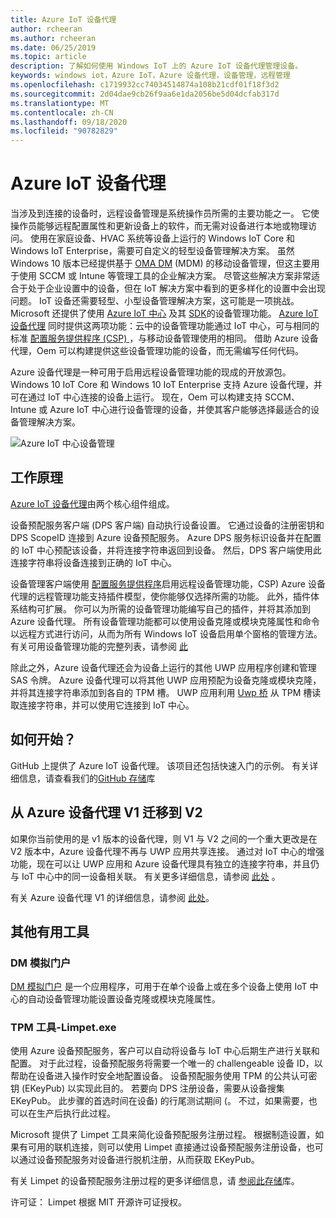 ```yaml
---
title: Azure IoT 设备代理
author: rcheeran
ms.author: rcheeran
ms.date: 06/25/2019
ms.topic: article
description: 了解如何使用 Windows IoT 上的 Azure IoT 设备代理管理设备。
keywords: windows iot，Azure IoT，Azure 设备代理，设备管理，远程管理
ms.openlocfilehash: c1719932cc74034514874a108b21cdf01f18f3d2
ms.sourcegitcommit: 2d04dae9cb26f9aa6e1da2056be5d04dcfab317d
ms.translationtype: MT
ms.contentlocale: zh-CN
ms.lasthandoff: 09/18/2020
ms.locfileid: "90782829"
---
```

# <a name="azure-iot-device-agent"></a>Azure IoT 设备代理

当涉及到连接的设备时，远程设备管理是系统操作员所需的主要功能之一。 它使操作员能够远程配置属性和更新设备上的软件，而无需对设备进行本地或物理访问。 使用在家庭设备、HVAC 系统等设备上运行的 Windows IoT Core 和 Windows IoT Enterprise，需要可自定义的轻型设备管理解决方案。 虽然 Windows 10 版本已经提供基于 [OMA DM](https://en.wikipedia.org/wiki/OMA_Device_Management) (MDM) 的移动设备管理，但这主要用于使用 SCCM 或 Intune 等管理工具的企业解决方案。 尽管这些解决方案非常适合于处于企业设置中的设备，但在 IoT 解决方案中看到的更多样化的设置中会出现问题。 IoT 设备还需要轻型、小型设备管理解决方案，这可能是一项挑战。 Microsoft 还提供了使用 [Azure IoT 中心](https://docs.microsoft.com/azure/iot-hub/iot-hub-device-management-overview) 及其 [SDK](https://docs.microsoft.com/azure/iot-hub/iot-hub-devguide-sdks)的设备管理功能。 [Azure IoT 设备代理](https://github.com/ms-iot/azure-client-tools/blob/master/docs/device-agent/device-agent.md) 同时提供这两项功能：云中的设备管理功能通过 IoT 中心，可与相同的标准 [配置服务提供程序 (CSP) ](https://docs.microsoft.com/windows/client-management/mdm/configuration-service-provider-reference) ，与移动设备管理使用的相同。 借助 Azure 设备代理，Oem 可以构建提供这些设备管理功能的设备，而无需编写任何代码。

Azure 设备代理是一种可用于启用远程设备管理功能的现成的开放源包。 Windows 10 IoT Core 和 Windows 10 IoT Enterprise 支持 Azure 设备代理，并可在通过 IoT 中心连接的设备上运行。 现在，Oem 可以构建支持 SCCM、Intune 或 Azure IoT 中心进行设备管理的设备，并使其客户能够选择最适合的设备管理解决方案。   

![Azure IoT 中心设备管理](../media/AzureIoTDM/azureDM.png)


## <a name="how-does-it-work"></a>工作原理

[Azure IoT 设备代理](https://github.com/ms-iot/azure-client-tools/blob/master/docs/device-agent/device-agent.md)由两个核心组件组成。 

设备预配服务客户端 (DPS 客户端) 自动执行设备设置。 它通过设备的注册密钥和 DPS ScopeID 连接到 Azure 设备预配服务。 Azure DPS 服务标识设备并在配置的 IoT 中心预配该设备，并将连接字符串返回到设备。 然后，DPS 客户端使用此连接字符串将设备连接到正确的 IoT 中心。  

设备管理客户端使用 [配置服务提供程序](https://msdn.microsoft.com/windows/hardware/commercialize/customize/mdm/configuration-service-provider-reference)启用远程设备管理功能，CSP) Azure 设备代理的远程管理功能支持插件模型，使你能够仅选择所需的功能。 此外，插件体系结构可扩展。 你可以为所需的设备管理功能编写自己的插件，并将其添加到 Azure 设备代理。 所有设备管理功能都可以使用设备克隆或模块克隆属性和命令以远程方式进行访问，从而为所有 Windows IoT 设备启用单个窗格的管理方法。 有关可用设备管理功能的完整列表，请参阅 [此](https://github.com/ms-iot/azure-client-tools/blob/master/docs/device-agent/reference.md)

除此之外，Azure 设备代理还会为设备上运行的其他 UWP 应用程序创建和管理 SAS 令牌。 Azure 设备代理可以将其他 UWP 应用预配为设备克隆或模块克隆，并将其连接字符串添加到各自的 TPM 槽。 UWP 应用利用 [Uwp 桥](https://github.com/ms-iot/azure-client-tools/blob/master/docs/device-agent/uwp-bridge.md) 从 TPM 槽读取连接字符串，并可以使用它连接到 IoT 中心。

## <a name="how-to-get-started"></a>如何开始？

GitHub 上提供了 Azure IoT 设备代理。 该项目还包括快速入门的示例。 有关详细信息，请查看我们的[GitHub 存储](https://github.com/ms-iot/azure-client-tools/blob/master/docs/device-agent/device-agent.md)库

## <a name="migrating-from-azure-device-agent-v1-to-v2"></a>从 Azure 设备代理 V1 迁移到 V2
如果你当前使用的是 v1 版本的设备代理，则 V1 与 V2 之间的一个重大更改是在 V2 版本中，Azure 设备代理不再与 UWP 应用共享连接。 通过对 IoT 中心的增强功能，现在可以让 UWP 应用和 Azure 设备代理具有独立的连接字符串，并且仍与 IoT 中心中的同一设备相关联。 有关更多详细信息，请参阅 [此处](https://github.com/ms-iot/azure-client-tools/blob/master/docs/device-agent/migration-from-old-client.md) 。

有关 Azure 设备代理 V1 的详细信息，请参阅 [此处](https://docs.microsoft.com/windows/iot-core/manage-your-device/azureiotdm)。

## <a name="other-useful-tools"></a>其他有用工具
### <a name="dm-mock-portal"></a>DM 模拟门户
[DM 模拟门户](https://github.com/ms-iot/azure-client-tools/blob/master/docs/dm-mock-portal/dm-mock-portal.md) 是一个应用程序，可用于在单个设备上或在多个设备上使用 IoT 中心的自动设备管理功能设置设备克隆或模块克隆属性。

### <a name="tpm-tool---limpetexe"></a>TPM 工具-Limpet.exe
使用 Azure 设备预配服务，客户可以自动将设备与 IoT 中心后期生产进行关联和配置。 对于此过程，设备预配服务将需要一个唯一的 challengeable 设备 ID，以帮助在设备进入操作时安全地配置设备。 设备预配服务使用 TPM 的公共认可密钥 (EKeyPub) 以实现此目的。 若要向 DPS 注册设备，需要从设备搜集 EKeyPub。 此步骤的首选时间在设备) 的行尾测试期间 (。 不过，如果需要，也可以在生产后执行此过程。  

Microsoft 提供了 Limpet 工具来简化设备预配服务注册过程。 根据制造设置，如果有可用的联机连接，则可以使用 Limpet 直接通过设备预配服务注册设备，也可以通过设备预配服务对设备进行脱机注册，从而获取 EKeyPub。

有关 Limpet 的设备预配服务注册过程的更多详细信息，请 [参阅此存储](https://github.com/ms-iot/azure-client-tools/blob/master/docs/limpet/limpet.md)库。

许可证： Limpet 根据 MIT 开源许可证授权。
